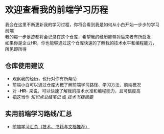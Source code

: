 # 欢迎查看我的前端学习历程
我会在这里不断更新我的学习过程，你将会看到我是如何从小白开始一步步的学习前端  
我的每一步足迹都将会记录在这个仓库，希望我的经历能够对后来者有所启发  
如果你是企业HR，你也能够通过这个仓库快速的了解我的技术水平和编程能力，所见即所得  

## 仓库使用建议
* 观察我的经历，也行对你有所帮助
* 前端小白可以通过仓库大概了解前端学习路径、学习方法、前端概况
* 对 -**HR**- 来说，可以快速了解我的技术水准和编程能力，且可信度高
* 把这当作 *知识点总结笔记* 或 *技术书籍摘要*

## 实用前端学习路线/汇总
* [前端学习汇总（技术、书籍与文档推荐）](./Front-Learning-Route.md)
